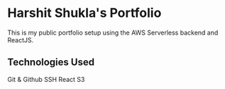 # Harshit Shukla's Portfolio
This is my public portfolio setup using the AWS Serverless backend and ReactJS.

## Technologies Used

Git & Github
SSH
React
S3
